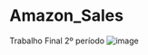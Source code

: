 # Amazon_Sales
Trabalho Final 2º período
![image](https://github.com/user-attachments/assets/fd9f556c-412a-4126-9472-b126d45cbef2)
